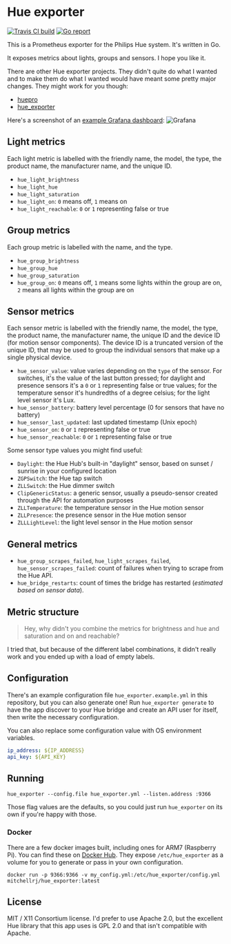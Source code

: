 # Hue exporter

[![Travis CI build](https://travis-ci.org/mitchellrj/hue_exporter.svg?branch=master)](https://travis-ci.org/mitchellrj/hue_exporter) [![Go report](https://goreportcard.com/badge/github.com/mitchellrj/hue_exporter)](https://goreportcard.com/report/github.com/mitchellrj/hue_exporter)

This is a Prometheus exporter for the Philips Hue system. It's written in Go.

It exposes metrics about lights, groups and sensors. I hope you like it.

There are other Hue exporter projects. They didn't quite do what I wanted and to make them do what I wanted would have meant some pretty major changes. They might work for you though:

* [huepro](https://github.com/stevenbower/huepro)
* [hue_exporter](https://github.com/nilsding/hue_exporter)

Here's a screenshot of an [example Grafana dashboard](docs/grafana.json):
![Grafana](https://raw.githubusercontent.com/mitchellrj/hue_exporter/master/docs/grafana.png)

## Light metrics

Each light metric is labelled with the friendly name, the model, the type, the product name, the manufacturer name, and the unique ID.

* `hue_light_brightness`
* `hue_light_hue`
* `hue_light_saturation`
* `hue_light_on`: `0` means off, `1` means on
* `hue_light_reachable`: `0` or `1` representing false or true

## Group metrics

Each group metric is labelled with the name, and the type.

* `hue_group_brightness`
* `hue_group_hue`
* `hue_group_saturation`
* `hue_group_on`: `0` means off, `1` means some lights within the group are on, `2` means all lights within the group are on

## Sensor metrics

Each sensor metric is labelled with the friendly name, the model, the type, the product name, the manufacturer name, the unique ID and the device ID (for motion sensor components). The device ID is a truncated version of the unique ID, that may be used to group the individual sensors that make up a single physical device.

* `hue_sensor_value`: value varies depending on the `type` of the sensor. For switches, it's the value of the last button pressed; for daylight and presence sensors it's a `0` or `1` representing false or true values; for the temperature sensor it's hundredths of a degree celsius; for the light level sensor it's Lux.
* `hue_sensor_battery`: battery level percentage (0 for sensors that have no battery)
* `hue_sensor_last_updated`: last updated timestamp (Unix epoch)
* `hue_sensor_on`: `0` or `1` representing false or true
* `hue_sensor_reachable`: `0` or `1` representing false or true

Some sensor type values you might find useful:

* `Daylight`: the Hue Hub's built-in "daylight" sensor, based on sunset / sunrise in your configured location
* `ZGPSwitch`: the Hue tap switch
* `ZLLSwitch`: the Hue dimmer switch
* `ClipGenericStatus`: a generic sensor, usually a pseudo-sensor created through the API for automation purposes
* `ZLLTemperature`: the temperature sensor in the Hue motion sensor
* `ZLLPresence`: the presence sensor in the Hue motion sensor
* `ZLLLightLevel`: the light level sensor in the Hue motion sensor

## General metrics

* `hue_group_scrapes_failed`, `hue_light_scrapes_failed`, `hue_sensor_scrapes_failed`: count of failures when trying to scrape from the Hue API.
* `hue_bridge_restarts`: count of times the bridge has restarted (*estimated based on sensor data*).

## Metric structure

> Hey, why didn't you combine the metrics for brightness and hue and saturation and on and reachable?

I tried that, but because of the different label combinations, it didn't really work and you ended up with a load of empty labels.

## Configuration

There's an example configuration file `hue_exporter.example.yml` in this repository, but you can also generate one! Run `hue_exporter generate` to have the app discover to your Hue bridge and create an API user for itself, then write the necessary configuration.

You can also replace some configuration value with OS environment variables.

```yaml
ip_address: ${IP_ADDRESS}
api_key: ${API_KEY}
```

## Running

```
hue_exporter --config.file hue_exporter.yml --listen.address :9366
```

Those flag values are the defaults, so you could just run `hue_exporter` on its own if you're happy with those.

### Docker

There are a few docker images built, including ones for ARM7 (Raspberry Pi). You can find these on [Docker Hub](https://hub.docker.com/r/mitchellrj/hue_exporter). They expose `/etc/hue_exporter` as a volume for you to generate or pass in your own configuration.

```
docker run -p 9366:9366 -v my_config.yml:/etc/hue_exporter/config.yml mitchellrj/hue_exporter:latest
```

## License

MIT / X11 Consortium license. I'd prefer to use Apache 2.0, but the excellent Hue library that this app uses is GPL 2.0 and that isn't compatible with Apache.
